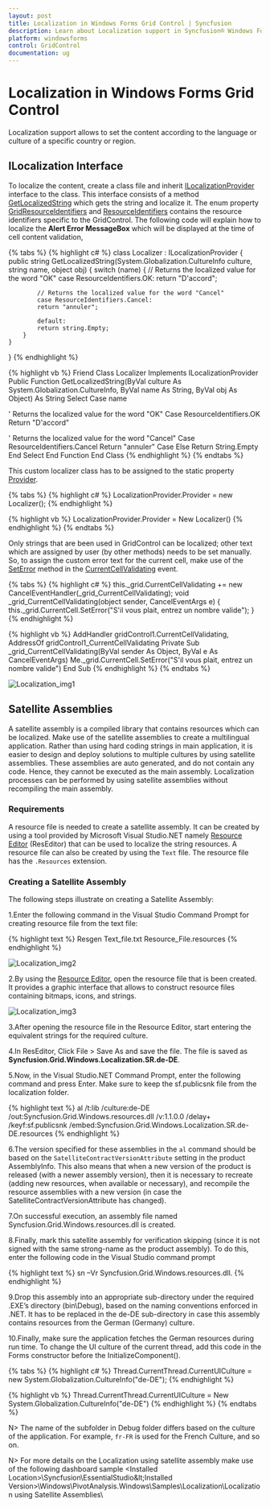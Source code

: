 ```yaml
---
layout: post
title: Localization in Windows Forms Grid Control | Syncfusion
description: Learn about Localization support in Syncfusion® Windows Forms Grid Control, its elements and more details.
platform: windowsforms
control: GridControl
documentation: ug
---
```


# Localization in Windows Forms Grid Control

Localization support allows to set the content according to the language or culture of a specific country or region. 

## ILocalization Interface

To localize the content, create a class file and inherit [ILocalizationProvider](http://help.syncfusion.com/cr/windowsforms/Syncfusion.Windows.Forms.ILocalizationProvider.html) interface to the class. This interface consists of a method [GetLocalizedString](https://help.syncfusion.com/cr/windowsforms/Syncfusion.Windows.Forms.ILocalizationProvider.html#Syncfusion_Windows_Forms_ILocalizationProvider_GetLocalizedString_System_Globalization_CultureInfo_System_String_System_Object_) which gets the string and localize it. The enum property [GridResourceIdentifiers](http://help.syncfusion.com/cr/windowsforms/Syncfusion.Windows.Forms.Grid.GridResourceIdentifiers.html) and [ResourceIdentifiers](http://help.syncfusion.com/cr/windowsforms/Syncfusion.Windows.Forms.ResourceIdentifiers.html) contains the resource identifiers specific to the GridControl.
The following code will explain how to localize the **Alert Error MessageBox** which will be displayed at the time of cell content validation,

{% tabs %}
{% highlight c# %}
class Localizer : ILocalizationProvider
{
    public string GetLocalizedString(System.Globalization.CultureInfo culture, string name, object obj)
    {
        switch (name)
        {
            // Returns the localized value for the word "OK"
            case ResourceIdentifiers.OK:
            return "D'accord";

            // Returns the localized value for the word "Cancel"
            case ResourceIdentifiers.Cancel:
            return "annuler";
            
            default:
            return string.Empty;
        }
    }
}
{% endhighlight %}

{% highlight vb %}
Friend Class Localizer
Implements ILocalizationProvider
Public Function GetLocalizedString(ByVal culture As System.Globalization.CultureInfo, ByVal name As String, ByVal obj As Object) As String
Select Case name

' Returns the localized value for the word "OK"
Case ResourceIdentifiers.OK
Return "D'accord"

' Returns the localized value for the word "Cancel"
Case ResourceIdentifiers.Cancel
Return "annuler"
Case Else
Return String.Empty
End Select
End Function
End Class
{% endhighlight %}
{% endtabs %}

This custom localizer class has to be assigned to the static property [Provider](https://help.syncfusion.com/cr/windowsforms/Syncfusion.Windows.Forms.LocalizationProvider.html#Syncfusion_Windows_Forms_LocalizationProvider_Provider).

{% tabs %}
{% highlight c# %}
LocalizationProvider.Provider = new Localizer();
{% endhighlight %}

{% highlight vb %}
LocalizationProvider.Provider = New Localizer()
{% endhighlight %}
{% endtabs %}

Only strings that are been used in GridControl can be localized; other text which are assigned by user (by other methods) needs to be set manually. So, to assign the custom error text for the current cell, make use of the [SetError](https://help.syncfusion.com/cr/windowsforms/Syncfusion.Windows.Forms.Grid.GridCurrentCell.html#Syncfusion_Windows_Forms_Grid_GridCurrentCell_SetError_System_String_) method in the [CurrentCellValidating](https://help.syncfusion.com/cr/windowsforms/Syncfusion.Windows.Forms.Grid.GridControlBase.html) event.

{% tabs %}
{% highlight c# %}
this._grid.CurrentCellValidating += new CancelEventHandler(_grid_CurrentCellValidating);
void _grid_CurrentCellValidating(object sender, CancelEventArgs e)
{
    this._grid.CurrentCell.SetError("S'il vous plait, entrez un nombre valide");
}
{% endhighlight %}

{% highlight vb %}
AddHandler gridControl1.CurrentCellValidating, AddressOf gridControl1_CurrentCellValidating
Private Sub _grid_CurrentCellValidating(ByVal sender As Object, ByVal e As CancelEventArgs)
Me._grid.CurrentCell.SetError("S'il vous plait, entrez un nombre valide")
End Sub
{% endhighlight %}
{% endtabs %}

![Localization_img1](Localization_images/Localization_img1.png)

## Satellite Assemblies 

A satellite assembly is a compiled library that contains resources which can be localized. Make use of the satellite assemblies to create a multilingual application. 
Rather than using hard coding strings in main application, it is easier to design and deploy solutions to multiple cultures by using satellite assemblies. These assemblies are auto generated, and do not contain any code. Hence, they cannot be executed as the main assembly. Localization processes can be performed by using satellite assemblies without recompiling the main assembly.

### Requirements

A resource file is needed to create a satellite assembly. It can be created by using a tool provided by Microsoft Visual Studio.NET namely [Resource Editor](https://docs.microsoft.com/en-us/cpp/windows/resource-editors?view=msvc-160) (ResEditor) that can be used to localize the string resources.
A resource file can also be created by using the `Text` file. The resource file has the `.Resources` extension.

### Creating a Satellite Assembly

The following steps illustrate on creating a Satellite Assembly:

1.Enter the following command in the Visual Studio Command Prompt for creating resource file from the text file:

{% highlight text %}
Resgen Text_file.txt Resource_File.resources
{% endhighlight %}

![Localization_img2](Localization_images/Localization_img2.png)

2.By using the [Resource Editor](https://docs.microsoft.com/en-us/cpp/windows/resource-editors?view=msvc-160), open the resource file that is been created. It provides a graphic interface that allows to construct resource files containing bitmaps, icons, and strings. 

![Localization_img3](Localization_images/Localization_img3.png)

3.After opening the resource file in the Resource Editor, start entering the equivalent strings for the required culture.

4.In ResEditor, Click File > Save As and save the file. The file is saved as **Syncfusion.Grid.Windows.Localization.SR.de-DE**.

5.Now, in the Visual Studio.NET Command Prompt, enter the following command and press Enter. Make sure to keep the sf.publicsnk file from the localization folder.

{% highlight text %}
al /t:lib /culture:de-DE /out:Syncfusion.Grid.Windows.resources.dll /v:1.1.0.0 /delay+ /keyf:sf.publicsnk /embed:Syncfusion.Grid.Windows.Localization.SR.de-DE.resources
{% endhighlight %}

6.The version specified for these assemblies in the `al` command should be based on the `SatelliteContractVersionAttribute` setting in the product AssemblyInfo. This also means that when a new version of the product is released (with a newer assembly version), then it is necessary to recreate (adding new resources, when available or necessary), and recompile the resource assemblies with a new version (in case the SatelliteContractVersionAttribute has changed).

7.On successful execution, an assembly file named Syncfusion.Grid.Windows.resources.dll is created.

8.Finally, mark this satellite assembly for verification skipping (since it is not signed with the same strong-name as the product assembly). To do this, enter the following code in the Visual Studio command prompt

{% highlight text %}
sn –Vr Syncfusion.Grid.Windows.resources.dll.
{% endhighlight %}

9.Drop this assembly into an appropriate sub-directory under the required .EXE’s directory (bin\Debug), based on the naming conventions enforced in .NET. It has to be replaced in the de-DE sub-directory in case this assembly contains resources from the German (Germany) culture.

10.Finally, make sure the application fetches the German resources during run time. To change the UI culture of the current thread, add this code in the Forms constructor before the InitializeComponent().

{% tabs %}
{% highlight c# %}
Thread.CurrentThread.CurrentUICulture = new System.Globalization.CultureInfo("de-DE");
{% endhighlight %}

{% highlight vb %}
Thread.CurrentThread.CurrentUICulture = New System.Globalization.CultureInfo("de-DE")
{% endhighlight %}
{% endtabs %}

N> The name of the subfolder in Debug folder differs based on the culture of the application. For example, `fr-FR` is used for the French Culture, and so on.

N> For more details on the Localization using satellite assembly make use of the following dashboard sample 
&lt;Installed Location&gt;\Syncfusion\EssentialStudio\&lt;Installed Version&gt;\Windows\PivotAnalysis.Windows\Samples\Localization\Localization using Satellite Assemblies\
